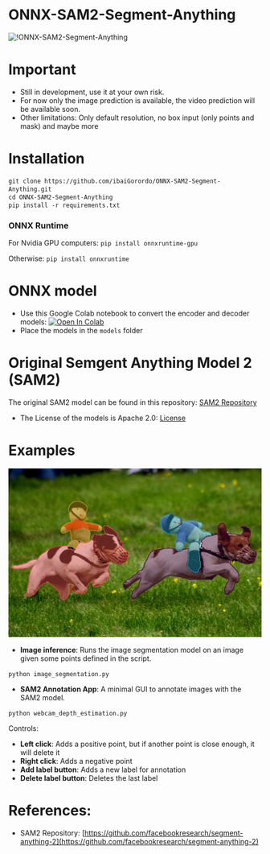 # ONNX-SAM2-Segment-Anything

![!ONNX-SAM2-Segment-Anything](https://github.com/ibaiGorordo/ONNX-SAM2-Segment-Anything/raw/main/doc/img/sam2_annotation.gif)

# Important
- Still in development, use it at your own risk.
- For now only the image prediction is available, the video prediction will be available soon.
- Other limitations: Only default resolution, no box input (only points and mask) and maybe more

# Installation
```shell
git clone https://github.com/ibaiGorordo/ONNX-SAM2-Segment-Anything.git
cd ONNX-SAM2-Segment-Anything
pip install -r requirements.txt
```
### ONNX Runtime
For Nvidia GPU computers:
`pip install onnxruntime-gpu`

Otherwise:
`pip install onnxruntime`

# ONNX model
- Use this Google Colab notebook to convert the encoder and decoder models: [![Open In Colab](https://colab.research.google.com/assets/colab-badge.svg)](https://colab.research.google.com/drive/1tqdYbjmFq4PK3Di7sLONd0RkKS0hBgId?usp=sharing)
- Place the models in the `models` folder

# Original Semgent Anything Model 2 (SAM2)
The original SAM2 model can be found in this repository: [SAM2 Repository](https://github.com/facebookresearch/segment-anything-2)
- The License of the models is Apache 2.0: [License](https://github.com/facebookresearch/segment-anything-2/blob/main/LICENSE)

# Examples

![!ONNX-SAM2-Segment-Anything-iMAGE](https://github.com/ibaiGorordo/ONNX-SAM2-Segment-Anything/raw/main/doc/img/sam2_masked_img.jpg)
 * **Image inference**:
Runs the image segmentation model on an image given some points defined in the script.
 ```shell
 python image_segmentation.py
 ```

 * **SAM2 Annotation App**:
A minimal GUI to annotate images with the SAM2 model.
 ```shell
 python webcam_depth_estimation.py
 ```

Controls:
- **Left click**: Adds a positive point, but if another point is close enough, it will delete it
- **Right click**: Adds a negative point
- **Add label button**: Adds a new label for annotation
- **Delete label button**: Deletes the last label

# References:
* SAM2 Repository: [https://github.com/facebookresearch/segment-anything-2](https://github.com/facebookresearch/segment-anything-2)

